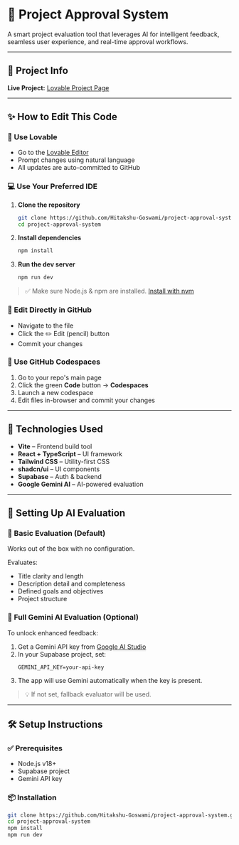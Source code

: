 # 🚀 Project Approval System

A smart project evaluation tool that leverages AI for intelligent feedback, seamless user experience, and real-time approval workflows.

---

## 🔗 Project Info

**Live Project:** [Lovable Project Page](https://lovable.dev/projects/c7aacd59-66c1-448c-ae98-17d549ccf903)

---

## ✨ How to Edit This Code

### 🧠 Use Lovable
- Go to the [Lovable Editor](https://lovable.dev/projects/c7aacd59-66c1-448c-ae98-17d549ccf903)
- Prompt changes using natural language
- All updates are auto-committed to GitHub

### 💻 Use Your Preferred IDE

1. **Clone the repository**
    ```bash
    git clone https://github.com/Hitakshu-Goswami/project-approval-system.git
    cd project-approval-system
    ```

2. **Install dependencies**
    ```bash
    npm install
    ```

3. **Run the dev server**
    ```bash
    npm run dev
    ```

> ✅ Make sure Node.js & npm are installed. [Install with nvm](https://github.com/nvm-sh/nvm#installing-and-updating)

### 🧠 Edit Directly in GitHub

- Navigate to the file
- Click the ✏️ Edit (pencil) button
- Commit your changes

### 🧰 Use GitHub Codespaces

1. Go to your repo's main page
2. Click the green **Code** button → **Codespaces**
3. Launch a new codespace
4. Edit files in-browser and commit your changes

---

## 🧱 Technologies Used

- **Vite** – Frontend build tool
- **React + TypeScript** – UI framework
- **Tailwind CSS** – Utility-first CSS
- **shadcn/ui** – UI components
- **Supabase** – Auth & backend
- **Google Gemini AI** – AI-powered evaluation

---

## 🤖 Setting Up AI Evaluation

### 🔹 Basic Evaluation (Default)
Works out of the box with no configuration.

Evaluates:
- Title clarity and length
- Description detail and completeness
- Defined goals and objectives
- Project structure

### 🔸 Full Gemini AI Evaluation (Optional)

To unlock enhanced feedback:

1. Get a Gemini API key from [Google AI Studio](https://makersuite.google.com/app/apikey)
2. In your Supabase project, set:
    ```
    GEMINI_API_KEY=your-api-key
    ```
3. The app will use Gemini automatically when the key is present.

> 💡 If not set, fallback evaluator will be used.

---

## 🛠️ Setup Instructions

### ✅ Prerequisites

- Node.js v18+
- Supabase project
- Gemini API key

### 📦 Installation

```bash
git clone https://github.com/Hitakshu-Goswami/project-approval-system.git
cd project-approval-system
npm install
npm run dev
